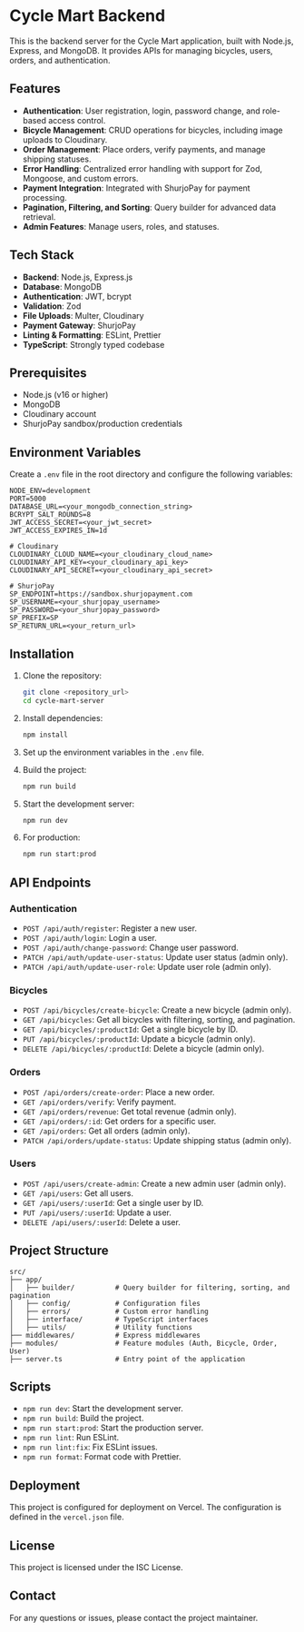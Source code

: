 # Cycle Mart Backend

This is the backend server for the Cycle Mart application, built with Node.js, Express, and MongoDB. It provides APIs for managing bicycles, users, orders, and authentication.

## Features

- **Authentication**: User registration, login, password change, and role-based access control.
- **Bicycle Management**: CRUD operations for bicycles, including image uploads to Cloudinary.
- **Order Management**: Place orders, verify payments, and manage shipping statuses.
- **Error Handling**: Centralized error handling with support for Zod, Mongoose, and custom errors.
- **Payment Integration**: Integrated with ShurjoPay for payment processing.
- **Pagination, Filtering, and Sorting**: Query builder for advanced data retrieval.
- **Admin Features**: Manage users, roles, and statuses.

## Tech Stack

- **Backend**: Node.js, Express.js
- **Database**: MongoDB
- **Authentication**: JWT, bcrypt
- **Validation**: Zod
- **File Uploads**: Multer, Cloudinary
- **Payment Gateway**: ShurjoPay
- **Linting & Formatting**: ESLint, Prettier
- **TypeScript**: Strongly typed codebase

## Prerequisites

- Node.js (v16 or higher)
- MongoDB
- Cloudinary account
- ShurjoPay sandbox/production credentials

## Environment Variables

Create a `.env` file in the root directory and configure the following variables:

```env
NODE_ENV=development
PORT=5000
DATABASE_URL=<your_mongodb_connection_string>
BCRYPT_SALT_ROUNDS=8
JWT_ACCESS_SECRET=<your_jwt_secret>
JWT_ACCESS_EXPIRES_IN=1d

# Cloudinary
CLOUDINARY_CLOUD_NAME=<your_cloudinary_cloud_name>
CLOUDINARY_API_KEY=<your_cloudinary_api_key>
CLOUDINARY_API_SECRET=<your_cloudinary_api_secret>

# ShurjoPay
SP_ENDPOINT=https://sandbox.shurjopayment.com
SP_USERNAME=<your_shurjopay_username>
SP_PASSWORD=<your_shurjopay_password>
SP_PREFIX=SP
SP_RETURN_URL=<your_return_url>
```

## Installation

1. Clone the repository:

   ```sh
   git clone <repository_url>
   cd cycle-mart-server
   ```

2. Install dependencies:

   ```sh
   npm install
   ```

3. Set up the environment variables in the `.env` file.

4. Build the project:

   ```sh
   npm run build
   ```

5. Start the development server:

   ```sh
   npm run dev
   ```

6. For production:

   ```sh
   npm run start:prod
   ```

## API Endpoints

### Authentication

- `POST /api/auth/register`: Register a new user.
- `POST /api/auth/login`: Login a user.
- `POST /api/auth/change-password`: Change user password.
- `PATCH /api/auth/update-user-status`: Update user status (admin only).
- `PATCH /api/auth/update-user-role`: Update user role (admin only).

### Bicycles

- `POST /api/bicycles/create-bicycle`: Create a new bicycle (admin only).
- `GET /api/bicycles`: Get all bicycles with filtering, sorting, and pagination.
- `GET /api/bicycles/:productId`: Get a single bicycle by ID.
- `PUT /api/bicycles/:productId`: Update a bicycle (admin only).
- `DELETE /api/bicycles/:productId`: Delete a bicycle (admin only).

### Orders

- `POST /api/orders/create-order`: Place a new order.
- `GET /api/orders/verify`: Verify payment.
- `GET /api/orders/revenue`: Get total revenue (admin only).
- `GET /api/orders/:id`: Get orders for a specific user.
- `GET /api/orders`: Get all orders (admin only).
- `PATCH /api/orders/update-status`: Update shipping status (admin only).

### Users

- `POST /api/users/create-admin`: Create a new admin user (admin only).
- `GET /api/users`: Get all users.
- `GET /api/users/:userId`: Get a single user by ID.
- `PUT /api/users/:userId`: Update a user.
- `DELETE /api/users/:userId`: Delete a user.

## Project Structure

```
src/
├── app/
│   ├── builder/          # Query builder for filtering, sorting, and pagination
│   ├── config/           # Configuration files
│   ├── errors/           # Custom error handling
│   ├── interface/        # TypeScript interfaces
│   ├── utils/            # Utility functions
├── middlewares/          # Express middlewares
├── modules/              # Feature modules (Auth, Bicycle, Order, User)
├── server.ts             # Entry point of the application
```

## Scripts

- `npm run dev`: Start the development server.
- `npm run build`: Build the project.
- `npm run start:prod`: Start the production server.
- `npm run lint`: Run ESLint.
- `npm run lint:fix`: Fix ESLint issues.
- `npm run format`: Format code with Prettier.

## Deployment

This project is configured for deployment on Vercel. The configuration is defined in the `vercel.json` file.

## License

This project is licensed under the ISC License.

## Contact

For any questions or issues, please contact the project maintainer.